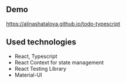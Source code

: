 ## Demo
https://alinashatalova.github.io/todo-typescript

## Used technologies
- React, Typescript
- React Context for state management
- React Testing Library
- Material-UI
